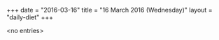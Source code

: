 +++
date = "2016-03-16"
title = "16 March 2016 (Wednesday)"
layout = "daily-diet"
+++


\<no entries\>
